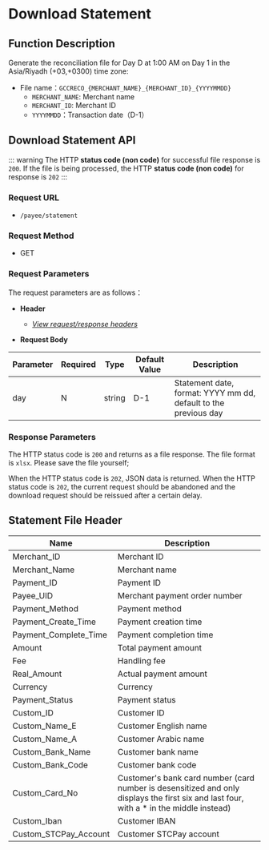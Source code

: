 # Download Statement

## Function Description

Generate the reconciliation file for Day D at 1:00 AM on Day 1 in the Asia/Riyadh (+03,+0300) time zone:

- File name：`GCCRECO_{MERCHANT_NAME}_{MERCHANT_ID}_{YYYYMMDD}`
  - `MERCHANT_NAME`: Merchant name
  - `MERCHANT_ID`: Merchant ID
  - `YYYYMMDD`：Transaction date（D-1）

## Download Statement API

::: warning 
The HTTP **status code (non code)** for successful file response is `200`. If the file is being processed, the HTTP **status code (non code)** for response is `202`
:::

### Request URL

- `/payee/statement`

### Request Method

- GET

### Request Parameters

The request parameters are as follows：

- **Header**

  - [_View request/response headers_](/en/payoutApi/apiRule/header)

- **Request Body**

| **Parameter** | **Required** | **Type** | **Default Value** | **Description**                                                 |
| ------------- | ------------ | -------- | ----------------- | --------------------------------------------------------------- |
| day           | N            | string   | D-1               | Statement date, format: YYYY mm dd, default to the previous day |

### Response Parameters

The HTTP status code is `200` and returns as a file response. The file format is `xlsx`. Please save the file yourself;

When the HTTP status code is `202`, JSON data is returned. When the HTTP status code is `202`, the current request should be abandoned and the download request should be reissued after a certain delay.

## Statement File Header

| Name                  | Description                                                  |
| --------------------- | ------------------------------------------------------------ |
| Merchant_ID           | Merchant ID                                                  |
| Merchant_Name         | Merchant name                                                |
| Payment_ID            | Payment ID                                                   |
| Payee_UID             | Merchant payment order number                                |
| Payment_Method        | Payment method                                               |
| Payment_Create_Time   | Payment creation time                                        |
| Payment_Complete_Time | Payment completion time                                      |
| Amount                | Total payment amount                                         |
| Fee                   | Handling fee                                                 |
| Real_Amount           | Actual payment amount                                        |
| Currency              | Currency                                                     |
| Payment_Status        | Payment status                                               |
| Custom_ID             | Customer ID                                                  |
| Custom_Name_E         | Customer English name                                        |
| Custom_Name_A         | Customer Arabic name                                         |
| Custom_Bank_Name      | Customer bank name                                           |
| Custom_Bank_Code      | Customer bank code                                           |
| Custom_Card_No        | Customer's bank card number (card number is desensitized and only displays the first six and last four, with a * in the middle instead) |
| Custom_Iban           | Customer IBAN                                                |
| Custom_STCPay_Account | Customer STCPay account                                      |